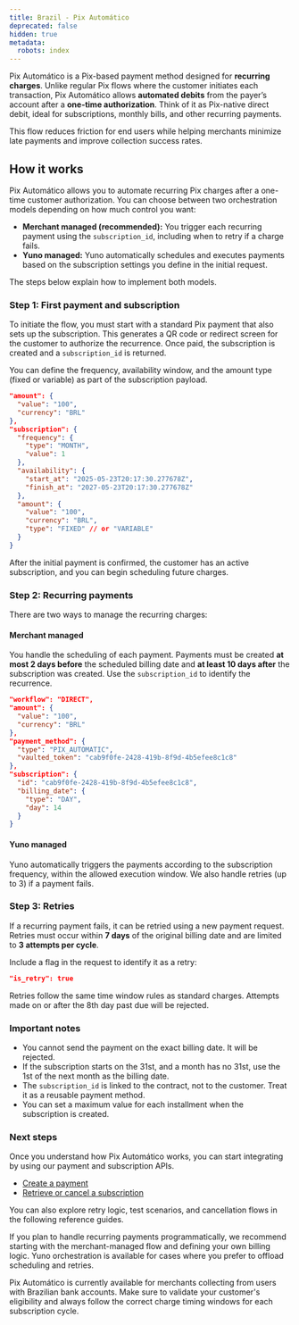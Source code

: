 ```yaml
---
title: Brazil - Pix Automático
deprecated: false
hidden: true
metadata:
  robots: index
---
```

Pix Automático is a Pix-based payment method designed for **recurring charges**. Unlike regular Pix flows where the customer initiates each transaction, Pix Automático allows **automated debits** from the payer’s account after a **one-time authorization**. Think of it as Pix-native direct debit, ideal for subscriptions, monthly bills, and other recurring payments.

This flow reduces friction for end users while helping merchants minimize late payments and improve collection success rates.

## How it works

Pix Automático allows you to automate recurring Pix charges after a one-time customer authorization. You can choose between two orchestration models depending on how much control you want:

* **Merchant managed (recommended):** You trigger each recurring payment using the `subscription_id`, including when to retry if a charge fails.
* **Yuno managed:** Yuno automatically schedules and executes payments based on the subscription settings you define in the initial request.

The steps below explain how to implement both models.

### Step 1: First payment and subscription

To initiate the flow, you must start with a standard Pix payment that also sets up the subscription. This generates a QR code or redirect screen for the customer to authorize the recurrence. Once paid, the subscription is created and a `subscription_id` is returned.

You can define the frequency, availability window, and the amount type (fixed or variable) as part of the subscription payload.

```json
"amount": {
  "value": "100",
  "currency": "BRL"
},
"subscription": {
  "frequency": {
    "type": "MONTH",
    "value": 1
  },
  "availability": {
    "start_at": "2025-05-23T20:17:30.277678Z",
    "finish_at": "2027-05-23T20:17:30.277678Z"
  },
  "amount": {
    "value": "100",
    "currency": "BRL",
    "type": "FIXED" // or "VARIABLE"
  }
}
```

After the initial payment is confirmed, the customer has an active subscription, and you can begin scheduling future charges.

### Step 2: Recurring payments

There are two ways to manage the recurring charges:

#### Merchant managed

You handle the scheduling of each payment. Payments must be created **at most 2 days before** the scheduled billing date and **at least 10 days after** the subscription was created. Use the `subscription_id` to identify the recurrence.

```json
"workflow": "DIRECT",
"amount": {
  "value": "100",
  "currency": "BRL"
},
"payment_method": {
  "type": "PIX_AUTOMATIC",
  "vaulted_token": "cab9f0fe-2428-419b-8f9d-4b5efee8c1c8"
},
"subscription": {
  "id": "cab9f0fe-2428-419b-8f9d-4b5efee8c1c8",
  "billing_date": {
    "type": "DAY",
    "day": 14
  }
}
```

#### Yuno managed

Yuno automatically triggers the payments according to the subscription frequency, within the allowed execution window. We also handle retries (up to 3) if a payment fails.

### Step 3: Retries

If a recurring payment fails, it can be retried using a new payment request. Retries must occur within **7 days** of the original billing date and are limited to **3 attempts per cycle**.

Include a flag in the request to identify it as a retry:

```json
"is_retry": true
```

Retries follow the same time window rules as standard charges. Attempts made on or after the 8th day past due will be rejected.

### Important notes

* You cannot send the payment on the exact billing date. It will be rejected.
* If the subscription starts on the 31st, and a month has no 31st, use the 1st of the next month as the billing date.
* The `subscription_id` is linked to the contract, not to the customer. Treat it as a reusable payment method.
* You can set a maximum value for each installment when the subscription is created.

### Next steps

Once you understand how Pix Automático works, you can start integrating by using our payment and subscription APIs.

* [Create a payment](https://docs.y.uno/reference/create-payment)
* [Retrieve or cancel a subscription](https://docs.y.uno/reference/retrieve-subscription)

You can also explore retry logic, test scenarios, and cancellation flows in the following reference guides.

If you plan to handle recurring payments programmatically, we recommend starting with the merchant-managed flow and defining your own billing logic. Yuno orchestration is available for cases where you prefer to offload scheduling and retries.

Pix Automático is currently available for merchants collecting from users with Brazilian bank accounts. Make sure to validate your customer's eligibility and always follow the correct charge timing windows for each subscription cycle.